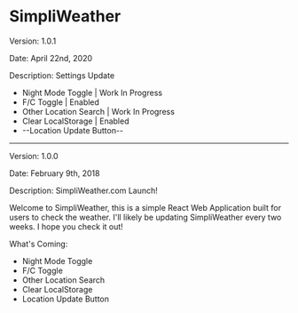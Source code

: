 # SimpliWeather

Version: 1.0.1

Date: April 22nd, 2020

Description: Settings Update

  - Night Mode Toggle | Work In Progress
  - F/C Toggle | Enabled
  - Other Location Search | Work In Progress
  - Clear LocalStorage | Enabled
  - --Location Update Button--


--------------------------------------------------------------------------------------

Version: 1.0.0

Date: February 9th, 2018 

Description: SimpliWeather.com Launch!

Welcome to SimpliWeather, this is a simple React Web Application built for users to check the weather.
I'll likely be updating SimpliWeather every two weeks.
I hope you check it out!

What's Coming:
  - Night Mode Toggle
  - F/C Toggle
  - Other Location Search
  - Clear LocalStorage
  - Location Update Button
